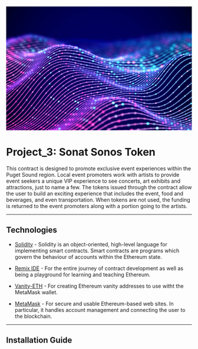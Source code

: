 ![](./Images/light_waves.jpg)

# Project_3: Sonat Sonos Token
This contract is designed to promote exclusive event experiences within the Puget Sound region.  Local event promoters work with artists to provide event seekers a unique VIP experience to see concerts, art exhibits and attractions, just to name a few.  The tokens issued through the contract allow the user to build an exciting experience that includes the event, food and beverages, and even transportation.  When tokens are not used, the funding is returned to the event promoters along with a portion going to the artists.




---

## Technologies

* [Solidity](https://docs.soliditylang.org/en/v0.8.9/) - Solidity is an object-oriented, high-level language for implementing smart contracts. Smart contracts are programs which govern the behaviour of accounts within the Ethereum state.

* [Remix IDE](https://remix-ide.readthedocs.io/en/latest/) - For the entire journey of contract development as well as being a playground for learning and teaching Ethereum.

* [Vanity-ETH](https://vanity-eth.tk/) - For creating Ethereum vanity addresses to use witht the MetaMask wallet.

* [MetaMask](https://docs.metamask.io/guide/) - For secure and usable Ethereum-based web sites. In particular, it handles account management and connecting the user to the blockchain.



---

## Installation Guide